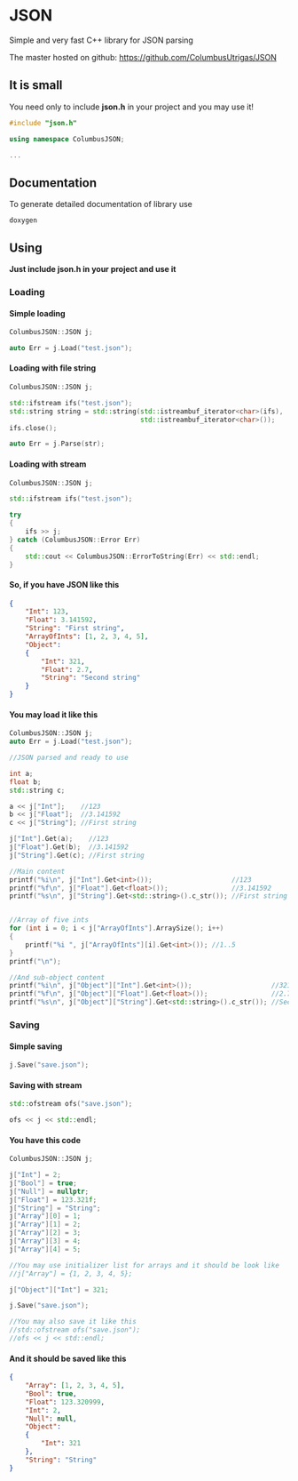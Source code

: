 # JSON
Simple and very fast C++ library for JSON parsing

The master hosted on github: https://github.com/ColumbusUtrigas/JSON

## It is small
You need only to include **json.h** in your project and you may use it!

```cpp
#include "json.h"

using namespace ColumbusJSON;

...
```
## Documentation
To generate detailed documentation of library use
```
doxygen
```

## Using

**Just include json.h in your project and use it**

### Loading

#### Simple loading

```cpp
ColumbusJSON::JSON j;

auto Err = j.Load("test.json");
```

#### Loading with file string

```cpp
ColumbusJSON::JSON j;

std::ifstream ifs("test.json");
std::string string = std::string(std::istreambuf_iterator<char>(ifs),
                                 std::istreambuf_iterator<char>());
ifs.close();

auto Err = j.Parse(str);
```

#### Loading with stream

```cpp
ColumbusJSON::JSON j;

std::ifstream ifs("test.json");

try
{
	ifs >> j;
} catch (ColumbusJSON::Error Err)
{
	std::cout << ColumbusJSON::ErrorToString(Err) << std::endl;
}
```

#### So, if you have JSON like this

```json
{
	"Int": 123,
	"Float": 3.141592,
	"String": "First string",
	"ArrayOfInts": [1, 2, 3, 4, 5],
	"Object":
	{
		"Int": 321,
		"Float": 2.7,
		"String": "Second string"
	}
}
```

#### You may load it like this

```cpp
ColumbusJSON::JSON j;
auto Err = j.Load("test.json");

//JSON parsed and ready to use

int a;
float b;
std::string c;

a << j["Int"];    //123
b << j["Float"];  //3.141592
c << j["String"]; //First string

j["Int"].Get(a);    //123
j["Float"].Get(b);  //3.141592
j["String"].Get(c); //First string

//Main content
printf("%i\n", j["Int"].Get<int>());                    //123
printf("%f\n", j["Float"].Get<float>());                //3.141592
printf("%s\n", j["String"].Get<std::string>().c_str()); //First string


//Array of five ints
for (int i = 0; i < j["ArrayOfInts"].ArraySize(); i++)
{
	printf("%i ", j["ArrayOfInts"][i].Get<int>()); //1..5
}
printf("\n");

//And sub-object content
printf("%i\n", j["Object"]["Int"].Get<int>());                    //321
printf("%f\n", j["Object"]["Float"].Get<float>());                //2.7
printf("%s\n", j["Object"]["String"].Get<std::string>().c_str()); //Second string
```
### Saving

#### Simple saving

```cpp
j.Save("save.json");
```

#### Saving with stream

```cpp
std::ofstream ofs("save.json");

ofs << j << std::endl;
```

#### You have this code

```cpp
ColumbusJSON::JSON j;

j["Int"] = 2;
j["Bool"] = true;
j["Null"] = nullptr;
j["Float"] = 123.321f;
j["String"] = "String";
j["Array"][0] = 1;
j["Array"][1] = 2;
j["Array"][2] = 3;
j["Array"][3] = 4;
j["Array"][4] = 5;

//You may use initializer list for arrays and it should be look like
//j["Array"] = {1, 2, 3, 4, 5};

j["Object"]["Int"] = 321;

j.Save("save.json");

//You may also save it like this
//std::ofstream ofs("save.json");
//ofs << j << std::endl;
```

#### And it should be saved like this

```json
{
	"Array": [1, 2, 3, 4, 5],
	"Bool": true,
	"Float": 123.320999,
	"Int": 2,
	"Null": null,
	"Object":
	{
		"Int": 321
	},
	"String": "String"
}
```

